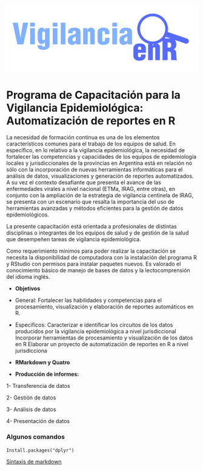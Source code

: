 ![Mi imagen](https://github.com/vigilanciaenr/VigilanciaenR/blob/main/logo_1.png)


# Programa de Capacitación para la Vigilancia Epidemiológica: Automatización de reportes en R

<p>
La necesidad de formación continua es una de los elementos característicos comunes para el trabajo de los equipos de salud. En específico, en lo relativo a la vigilancia epidemiológica, la necesidad de fortalecer las competencias y capacidades de los equipos de epidemiología locales y jurisdiccionales de la provincias en Argentina está en relación no sólo con la incorporación de nuevas herramientas informáticas para el análisis de datos, visualizaciones y generación de reportes automatizados. A su vez el contexto desafiante que presenta el avance de las enfermedades virales a nivel nacional (ETMa, IRAG, entre otras), en conjunto con la ampliación de la estrategia de vigilancia centinela de IRAG, se presenta con un escenario que resalta la importancia del uso de  herramientas avanzadas y métodos eficientes para la gestión de datos epidemiológicos. 

La presente capacitación está orientada a profesionales de distintas disciplinas o integrantes de los equipos de salud y de gestión de la salud que desempeñen tareas de vigilancia epidemiológica. 

Como requerimiento mínimos para poder realizar la capacitación se necesita la disponibilidad de computadora con la instalación del programa R y RStudio con permisos para instalar paquetes nuevos. Es valorado el conocimiento básico de manejo de bases de datos y la lectocomprensión del idioma inglés.

</p>



- **Objetivos**
- General: Fortalecer las habilidades y competencias para el procesamiento, visualización y elaboración de reportes automáticos en R.

- Específicos:
  Caracterizar e identificar los circuitos de los datos producidos por la vigilancia epidemiológica a nivel jurisdiccional 
  Incorporar herramientas de procesamiento y visualización de los datos en R
  Elaborar un proyecto de automatización de reportes en R a nivel jurisdicciona

- **RMarkdown y Quatro**
- **Producción de informes:**

 1-  Transferencia de datos
 
 2- Gestión de datos
 
 3- Análisis de datos
 
 4- Presentación de datos


### Algunos comandos
```
Install.packages("dplyr")
```

[Sintaxis de markdown](https://www.markdownguide.org/basic-syntax/ "Sintaxis de markdown")
